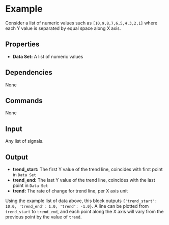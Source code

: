 Example
===========

Consider a list of numeric values such as `[10,9,8,7,6,5,4,3,2,1]` where each Y value is separated by equal space along X axis.

Properties
--------------
* **Data Set:** A list of numeric values

Dependencies
----------------
None

Commands
----------------
None

Input
-------
Any list of signals.

Output
---------
* **trend_start:** The first Y value of the trend line, coincides with first point in `Data Set`
* **trend_end:** The last Y value of the trend line, coincides with the last point in `Data Set`
* **trend:** The rate of change for trend line, per X axis unit

Using the example list of data above, this block outputs `{'trend_start': 10.0, 'trend_end': 1.0, 'trend': -1.0}`. A line can be plotted from `trend_start` to `trend_end`, and each point along the X axis will vary from the previous point by the value of `trend`.
